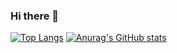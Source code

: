 ### Hi there 👋

[![Top Langs](https://github-readme-stats.vercel.app/api/top-langs/?username=leng-z4&theme=onedark)](https://github.com/anuraghazra/github-readme-stats)
[![Anurag's GitHub stats](https://github-readme-stats.vercel.app/api?username=leng-z4&theme=onedark&count_private=true)](https://github.com/anuraghazra/github-readme-stats)

